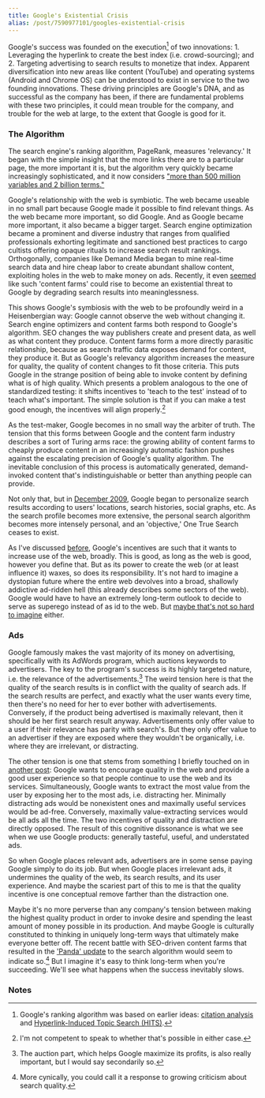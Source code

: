 ```yaml
---
title: Google's Existential Crisis
alias: /post/7590977101/googles-existential-crisis
---
```


Google's success was founded on the execution[^1] of two
innovations: 1. Leveraging the hyperlink to create the best index (i.e.
crowd-sourcing); and 2. Targeting advertising to search results to
monetize that index. Apparent diversification into new areas like
content (YouTube) and operating systems (Android and Chrome OS) can be
understood to exist in service to the two founding innovations. These
driving principles are Google's DNA, and as successful as the company
has been, if there are fundamental problems with these two principles,
it could mean trouble for the company, and trouble for the web at large,
to the extent that Google is good for it.

### The Algorithm

The search engine's ranking algorithm, PageRank, measures 'relevancy.'
It began with the simple insight that the more links there are to a
particular page, the more important it is, but the algorithm very
quickly became increasingly sophisticated, and it now considers ["more than 500 million variables and 2 billion terms."](http://en.wikipedia.org/wiki/PageRank#Description)

Google's relationship with the web is symbiotic. The web became useable
in no small part because Google made it possible to find relevant
things. As the web became more important, so did Google. And as Google
became more important, it also became a bigger target. Search engine
optimization became a prominent and diverse industry that ranges from
qualified professionals exhorting legitimate and sanctioned best
practices to cargo cultists offering opaque rituals to increase search
result rankings. Orthogonally, companies like Demand Media began to mine
real-time search data and hire cheap labor to create abundant shallow
content, exploiting holes in the web to make money on ads. Recently, it
even
[seemed](http://searchengineland.com/demand-medias-ipo-the-google-seo-aspects-48286)
like such 'content farms' could rise to become an existential threat to
Google by degrading search results into meaninglessness.

This shows Google's symbiosis with the web to be profoundly weird in a
Heisenbergian way: Google cannot observe the web without changing it.
Search engine optimizers and content farms both respond to Google's
algorithm. SEO changes the way publishers create and present data, as
well as what content they produce. Content farms form a more directly
parasitic relationship, because as search traffic data exposes demand
for content, they produce it. But as Google's relevancy algorithm
increases the measure for quality, the quality of content changes to fit
those criteria. This puts Google in the strange position of being able
to invoke content by defining what is of high quality. Which presents a
problem analogous to the one of standardized testing: it shifts
incentives to 'teach to the test' instead of to teach what's important.
The simple solution is that if you can make a test good enough, the
incentives will align properly.[^2]

As the test-maker, Google becomes in no small way the arbiter of truth.
The tension that this forms between Google and the content farm industry
describes a sort of Turing arms race: the growing ability of content
farms to cheaply produce content in an increasingly automatic fashion
pushes against the escalating precision of Google's quality algorithm.
The inevitable conclusion of this process is automatically generated,
demand-invoked content that's indistinguishable or better than anything
people can provide.

Not only that, but in [December 2009](http://searchengineland.com/google-now-personalizes-everyones-search-results-31195),
Google began to personalize search results according to users'
locations, search histories, social graphs, etc. As the search profile
becomes more extensive, the personal search algorithm becomes more
intensely personal, and an 'objective,' One True Search ceases to exist.

As I've discussed
[before](http://blog.byjoemoon.com/post/166900257/why-i-trust-google),
Google's incentives are such that it wants to increase use of the web,
broadly. This is good, as long as the web is good, however you define
that. But as its power to create the web (or at least influence it)
waxes, so does its responsibility. It's not hard to imagine a dystopian
future where the entire web devolves into a broad, shallowly addictive
ad-ridden hell (this already describes some sectors of the web). Google
would have to have an extremely long-term outlook to decide to serve as
superego instead of as id to the web. But [maybe that's not so hard to imagine](http://searchengineland.com/video-inside-googles-self-driving-cars-66806)
either.

### Ads

Google famously makes the vast majority of its money on advertising,
specifically with its AdWords program, which auctions keywords to
advertisers. The key to the program's success is its highly targeted
nature, i.e. the relevance of the advertisements.[^3] The weird
tension here is that the quality of the search results is in conflict
with the quality of search ads. If the search results are perfect, and
exactly what the user wants every time, then there's no need for her to
ever bother with advertisements. Conversely, if the product being
advertised is maximally relevant, then it should be her first search
result anyway. Advertisements only offer value to a user if their
relevance has parity with search's. But they only offer value to an
advertiser if they are exposed where they wouldn't be organically, i.e.
where they are irrelevant, or distracting.

The other tension is one that stems from something I briefly touched on
in [another post](http://blog.byjoemoon.com/post/6542036868/project-depth): Google
wants to encourage quality in the web and provide a good user experience
so that people continue to use the web and its services. Simultaneously,
Google wants to extract the most value from the user by exposing her to
the most ads, i.e. distracting her. Minimally distracting ads would be
nonexistent ones and maximally useful services would be ad-free.
Conversely, maximally value-extracting services would be all ads all the
time. The two incentives of quality and distraction are directly
opposed. The result of this cognitive dissonance is what we see when we
use Google products: generally tasteful, useful, and understated ads.

So when Google places relevant ads, advertisers are in some sense paying
Google simply to do its job. But when Google places irrelevant ads, it
undermines the quality of the web, its search results, and its user
experience. And maybe the scariest part of this to me is that the
quality incentive is one conceptual remove farther than the distraction
one.

Maybe it's no more perverse than any company's tension between making
the highest quality product in order to invoke desire and spending the
least amount of money possible in its production. And maybe Google is
culturally constituted to thinking in uniquely long-term ways that
ultimately make everyone better off. The recent battle with SEO-driven
content farms that resulted in the ['Panda' update](http://searchengineland.com/why-google-panda-is-more-a-ranking-factor-than-algorithm-update-82564)
to the search algorithm would seem to indicate so.[^4] But I
imagine it's easy to think long-term when you're succeeding. We'll see
what happens when the success inevitably slows.

### Notes

[^1]: Google's ranking algorithm was based on earlier ideas: [citation analysis](http://en.wikipedia.org/wiki/Citation_analysis) and
    [Hyperlink-Induced Topic Search (HITS)](http://en.wikipedia.org/wiki/HITS_algorithm).

[^2]: I'm not competent to speak to whether that's possible in either
    case. 

[^3]: The auction part, which helps Google maximize its profits, is also
    really important, but I would say secondarily so.

[^4]: More cynically, you could call it a response to growing criticism
    about search quality. 
